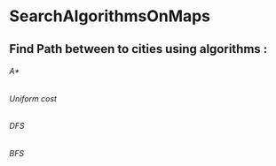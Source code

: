 # SearchAlgorithmsOnMaps

## Find Path between to cities using algorithms :
###### A*

###### Uniform cost

###### DFS

###### BFS
